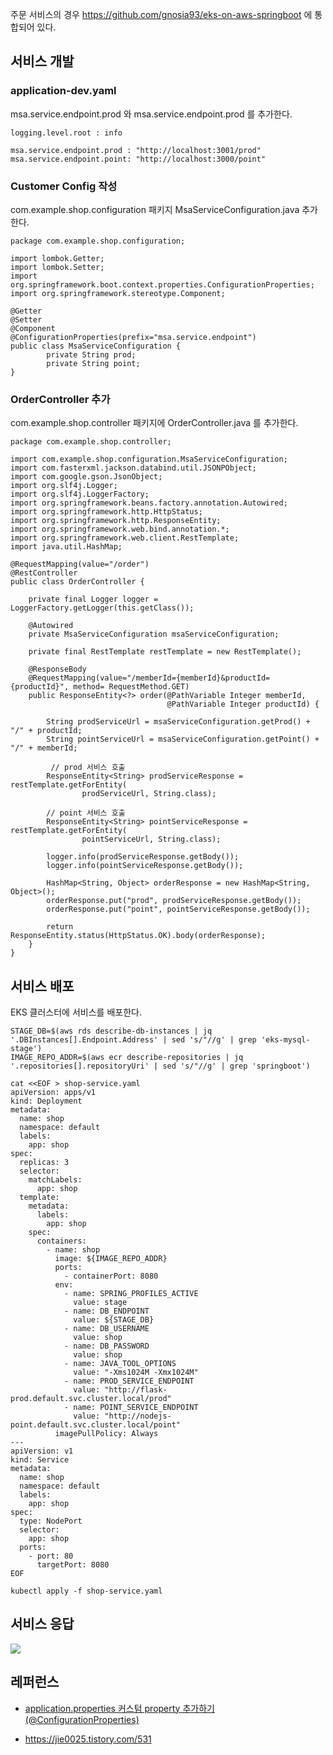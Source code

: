주문 서비스의 경우 https://github.com/gnosia93/eks-on-aws-springboot 에 통합되어 있다. 

## 서비스 개발 ##

### application-dev.yaml ###
msa.service.endpoint.prod 와 msa.service.endpoint.prod 를 추가한다. 
```
logging.level.root : info

msa.service.endpoint.prod : "http://localhost:3001/prod"
msa.service.endpoint.point: "http://localhost:3000/point"
```

### Customer Config 작성 ###
com.example.shop.configuration 패키지 MsaServiceConfiguration.java 추가한다.
```
package com.example.shop.configuration;

import lombok.Getter;
import lombok.Setter;
import org.springframework.boot.context.properties.ConfigurationProperties;
import org.springframework.stereotype.Component;

@Getter
@Setter
@Component
@ConfigurationProperties(prefix="msa.service.endpoint")
public class MsaServiceConfiguration {
        private String prod;
        private String point;
}
```

### OrderController 추가 ###
com.example.shop.controller 패키지에 OrderController.java 를 추가한다.
```
package com.example.shop.controller;

import com.example.shop.configuration.MsaServiceConfiguration;
import com.fasterxml.jackson.databind.util.JSONPObject;
import com.google.gson.JsonObject;
import org.slf4j.Logger;
import org.slf4j.LoggerFactory;
import org.springframework.beans.factory.annotation.Autowired;
import org.springframework.http.HttpStatus;
import org.springframework.http.ResponseEntity;
import org.springframework.web.bind.annotation.*;
import org.springframework.web.client.RestTemplate;
import java.util.HashMap;

@RequestMapping(value="/order")
@RestController
public class OrderController {

    private final Logger logger = LoggerFactory.getLogger(this.getClass());

    @Autowired
    private MsaServiceConfiguration msaServiceConfiguration;

    private final RestTemplate restTemplate = new RestTemplate();

    @ResponseBody
    @RequestMapping(value="/memberId={memberId}&productId={productId}", method= RequestMethod.GET)
    public ResponseEntity<?> order(@PathVariable Integer memberId,
                                   @PathVariable Integer productId) {

        String prodServiceUrl = msaServiceConfiguration.getProd() + "/" + productId;
        String pointServiceUrl = msaServiceConfiguration.getPoint() + "/" + memberId;

         // prod 서비스 호출
        ResponseEntity<String> prodServiceResponse = restTemplate.getForEntity(
                prodServiceUrl, String.class);

        // point 서비스 호출
        ResponseEntity<String> pointServiceResponse = restTemplate.getForEntity(
                pointServiceUrl, String.class);

        logger.info(prodServiceResponse.getBody());
        logger.info(pointServiceResponse.getBody());

        HashMap<String, Object> orderResponse = new HashMap<String, Object>();
        orderResponse.put("prod", prodServiceResponse.getBody());
        orderResponse.put("point", pointServiceResponse.getBody());

        return ResponseEntity.status(HttpStatus.OK).body(orderResponse);
    }
}
```

## 서비스 배포 ##

EKS 클러스터에 서비스를 배포한다. 

```
STAGE_DB=$(aws rds describe-db-instances | jq '.DBInstances[].Endpoint.Address' | sed 's/"//g' | grep 'eks-mysql-stage')
IMAGE_REPO_ADDR=$(aws ecr describe-repositories | jq '.repositories[].repositoryUri' | sed 's/"//g' | grep 'springboot')
```

```
cat <<EOF > shop-service.yaml
apiVersion: apps/v1
kind: Deployment
metadata:
  name: shop
  namespace: default
  labels:
    app: shop
spec:
  replicas: 3
  selector:
    matchLabels:
      app: shop
  template:
    metadata:
      labels:
        app: shop
    spec:
      containers:
        - name: shop
          image: ${IMAGE_REPO_ADDR}
          ports:
            - containerPort: 8080
          env:
            - name: SPRING_PROFILES_ACTIVE
              value: stage
            - name: DB_ENDPOINT
              value: ${STAGE_DB}
            - name: DB_USERNAME
              value: shop
            - name: DB_PASSWORD
              value: shop
            - name: JAVA_TOOL_OPTIONS
              value: "-Xms1024M -Xmx1024M"
            - name: PROD_SERVICE_ENDPOINT
              value: "http://flask-prod.default.svc.cluster.local/prod"
            - name: POINT_SERVICE_ENDPOINT
              value: "http://nodejs-point.default.svc.cluster.local/point"
          imagePullPolicy: Always
---
apiVersion: v1
kind: Service
metadata:
  name: shop
  namespace: default
  labels:
    app: shop
spec:
  type: NodePort
  selector:
    app: shop
  ports:
    - port: 80
      targetPort: 8080
EOF
```

```
kubectl apply -f shop-service.yaml
```

## 서비스 응답 ##
![](https://github.com/gnosia93/eks-on-aws/blob/main/images/istio-service-order.png)

## 레퍼런스 ##

* [application.properties 커스텀 property 추가하기(@ConfigurationProperties)](https://velog.io/@gillog/Spring-Boot-application.properties-%EC%BB%A4%EC%8A%A4%ED%85%80-property-%EC%B6%94%EA%B0%80%ED%95%98%EA%B8%B0ConfigurationProperties)

* https://jie0025.tistory.com/531

